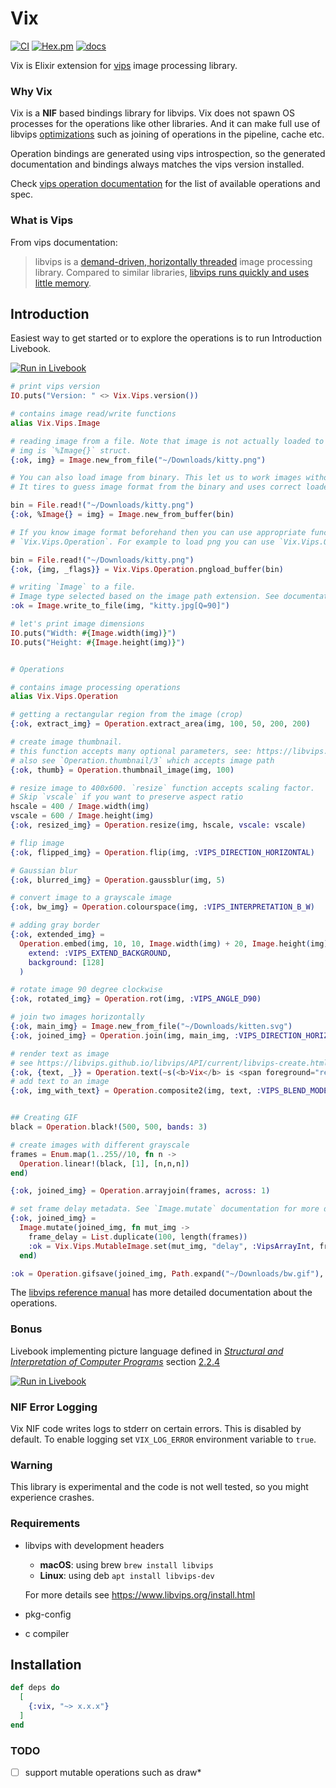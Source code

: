 # Vix

[![CI](https://github.com/akash-akya/vix/actions/workflows/elixir.yaml/badge.svg)](https://github.com/akash-akya/vix/actions/workflows/elixir.yaml)
[![Hex.pm](https://img.shields.io/hexpm/v/vix.svg)](https://hex.pm/packages/vix)
[![docs](https://img.shields.io/badge/docs-hexpm-blue.svg)](https://hexdocs.pm/vix/)

Vix is Elixir extension for [vips](https://libvips.github.io/libvips/) image processing library.

### Why Vix

Vix is a **NIF** based bindings library for libvips. Vix does not spawn OS processes for the operations like other libraries. And it can make full use of libvips [optimizations](https://libvips.github.io/libvips/API/current/How-it-works.md.html) such as joining of operations in the pipeline, cache etc.

Operation bindings are generated using vips introspection, so the generated documentation and bindings always matches the vips version installed.

Check [vips operation documentation](https://hexdocs.pm/vix/Vix.Vips.Operation.html) for the list of available operations and spec.

### What is Vips

From vips documentation:

> libvips is a [demand-driven, horizontally threaded](https://github.com/libvips/libvips/wiki/Why-is-libvips-quick) image processing library. Compared to similar libraries, [libvips runs quickly and uses little memory](https://github.com/libvips/libvips/wiki/Speed-and-memory-use).

## Introduction

Easiest way to get started or to explore the operations is to run Introduction Livebook.

[![Run in Livebook](https://livebook.dev/badge/v1/blue.svg)](https://livebook.dev/run?url=https%3A%2F%2Fgithub.com%2Fakash-akya%2Fvix%2Fblob%2Fmaster%2Flivebooks%2Fintroduction.livemd)

```elixir
# print vips version
IO.puts("Version: " <> Vix.Vips.version())

# contains image read/write functions
alias Vix.Vips.Image

# reading image from a file. Note that image is not actually loaded to the memory at this point.
# img is `%Image{}` struct.
{:ok, img} = Image.new_from_file("~/Downloads/kitty.png")

# You can also load image from binary. This let us to work images without touching file system.
# It tires to guess image format from the binary and uses correct loader.

bin = File.read!("~/Downloads/kitty.png")
{:ok, %Image{} = img} = Image.new_from_buffer(bin)

# If you know image format beforehand then you can use appropriate function from
# `Vix.Vips.Operation`. For example to load png you can use `Vix.Vips.Operation.pngload_buffer/2`.

bin = File.read!("~/Downloads/kitty.png")
{:ok, {img, _flags}} = Vix.Vips.Operation.pngload_buffer(bin)

# writing `Image` to a file.
# Image type selected based on the image path extension. See documentation for more options
:ok = Image.write_to_file(img, "kitty.jpg[Q=90]")

# let's print image dimensions
IO.puts("Width: #{Image.width(img)}")
IO.puts("Height: #{Image.height(img)}")


# Operations

# contains image processing operations
alias Vix.Vips.Operation

# getting a rectangular region from the image (crop)
{:ok, extract_img} = Operation.extract_area(img, 100, 50, 200, 200)

# create image thumbnail.
# this function accepts many optional parameters, see: https://libvips.github.io/libvips/API/current/Using-vipsthumbnail.md.html
# also see `Operation.thumbnail/3` which accepts image path
{:ok, thumb} = Operation.thumbnail_image(img, 100)

# resize image to 400x600. `resize` function accepts scaling factor.
# Skip `vscale` if you want to preserve aspect ratio
hscale = 400 / Image.width(img)
vscale = 600 / Image.height(img)
{:ok, resized_img} = Operation.resize(img, hscale, vscale: vscale)

# flip image
{:ok, flipped_img} = Operation.flip(img, :VIPS_DIRECTION_HORIZONTAL)

# Gaussian blur
{:ok, blurred_img} = Operation.gaussblur(img, 5)

# convert image to a grayscale image
{:ok, bw_img} = Operation.colourspace(img, :VIPS_INTERPRETATION_B_W)

# adding gray border
{:ok, extended_img} =
  Operation.embed(img, 10, 10, Image.width(img) + 20, Image.height(img) + 20,
    extend: :VIPS_EXTEND_BACKGROUND,
    background: [128]
  )

# rotate image 90 degree clockwise
{:ok, rotated_img} = Operation.rot(img, :VIPS_ANGLE_D90)

# join two images horizontally
{:ok, main_img} = Image.new_from_file("~/Downloads/kitten.svg")
{:ok, joined_img} = Operation.join(img, main_img, :VIPS_DIRECTION_HORIZONTAL, expand: true)

# render text as image
# see https://libvips.github.io/libvips/API/current/libvips-create.html#vips-text for more details
{:ok, {text, _}} = Operation.text(~s(<b>Vix</b> is <span foreground="red">awesome!</span>), dpi: 300, rgba: true)
# add text to an image
{:ok, img_with_text} = Operation.composite2(img, text, :VIPS_BLEND_MODE_OVER, x: 50, y: 20)


## Creating GIF
black = Operation.black!(500, 500, bands: 3)

# create images with different grayscale
frames = Enum.map(1..255//10, fn n ->
  Operation.linear!(black, [1], [n,n,n])
end)

{:ok, joined_img} = Operation.arrayjoin(frames, across: 1)

# set frame delay metadata. See `Image.mutate` documentation for more details
{:ok, joined_img} =
  Image.mutate(joined_img, fn mut_img ->
    frame_delay = List.duplicate(100, length(frames))
    :ok = Vix.Vips.MutableImage.set(mut_img, "delay", :VipsArrayInt, frame_delay)
  end)

:ok = Operation.gifsave(joined_img, Path.expand("~/Downloads/bw.gif"), "page-height": 500)
```

The [libvips reference manual](https://libvips.github.io/libvips/API/current/) has more detailed documentation about the operations.

### Bonus

Livebook implementing picture language defined in [*Structural and Interpretation of Computer Programs*](https://mitpress.mit.edu/sites/default/files/sicp/index.html) section [2.2.4](https://mitpress.mit.edu/sites/default/files/sicp/full-text/book/book-Z-H-15.html#%_sec_2.2.4)

[![Run in Livebook](https://livebook.dev/badge/v1/blue.svg)](https://livebook.dev/run?url=https%3A%2F%2Fgithub.com%2Fakash-akya%2Fvix%2Fblob%2Fmaster%2Flivebooks%2Fpicture-language.livemd)

### NIF Error Logging

Vix NIF code writes logs to stderr on certain errors. This is disabled by default. To enable logging set `VIX_LOG_ERROR` environment variable to `true`.

### Warning

This library is experimental and the code is not well tested, so you might experience crashes.

### Requirements

* libvips with development headers
  * **macOS**: using brew `brew install libvips`
  * **Linux**: using deb `apt install libvips-dev`

  For more details see https://www.libvips.org/install.html
* pkg-config
* c compiler

## Installation

```elixir
def deps do
  [
    {:vix, "~> x.x.x"}
  ]
end
```

### TODO
- [ ] support mutable operations such as draw*
